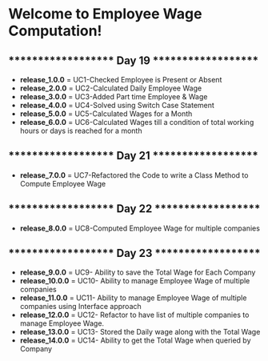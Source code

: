 # Welcome to Employee Wage Computation!
## ****************** Day 19 ******************<br>
* <b>release_1.0.0</b> = UC1-Checked Employee is Present or Absent<br>
* <b>release_2.0.0</b> = UC2-Calculated Daily Employee Wage<br>
* <b>release_3.0.0</b> = UC3-Added Part time Employee & Wage<br>
* <b>release_4.0.0</b> = UC4-Solved using Switch Case Statement<br>
* <b>release_5.0.0</b> = UC5-Calculated Wages for a Month<br>
* <b>release_6.0.0</b> = UC6-Calculated Wages till a condition of total working hours or days is reached for a month<br>
## ****************** Day 21 ******************<br>
* <b>release_7.0.0</b> = UC7-Refactored the Code to write a Class Method to Compute Employee Wage<br>
## ****************** Day 22 ******************<br>
* <b>release_8.0.0</b> = UC8-Computed Employee Wage for multiple companies<br>
## ****************** Day 23 ******************<br>
* <b>release_9.0.0</b> = UC9- Ability to save the Total Wage for Each Company<br>
* <b>release_10.0.0</b> = UC10- Ability to manage Employee Wage of multiple companies<br>
* <b>release_11.0.0</b> = UC11- Ability to manage Employee Wage of multiple companies using Interface approach<br>
* <b>release_12.0.0</b> = UC12- Refactor to have list of multiple companies to manage Employee Wage.<br>
* <b>release_13.0.0</b> = UC13- Stored the Daily wage along with the Total Wage<br>
* <b>release_14.0.0</b> = UC14- Ability to get the Total Wage when queried by Company<br>
